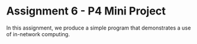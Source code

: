 # Assignment 6 - P4 Mini Project

In this assignment, we produce a simple program that demonstrates a use of in-network computing.

